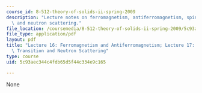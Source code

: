 ```yaml
---
course_id: 8-512-theory-of-solids-ii-spring-2009
description: "Lecture notes on ferromagnetism, antiferromagnetism, spin-\xADflop transitions,\
  \ and neutron scattering."
file_location: /coursemedia/8-512-theory-of-solids-ii-spring-2009/5c93aec344c4fdb65d5f44c334e9c165_MIT8_512s09_lec16_17.pdf
file_type: application/pdf
layout: pdf
title: "Lecture 16: Ferromagnetism and Antiferromagnetism; Lecture 17: Spin\xADFlop\
  \ Transition and Neutron Scattering"
type: course
uid: 5c93aec344c4fdb65d5f44c334e9c165

---
```

None